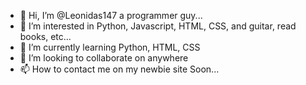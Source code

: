 - 👋 Hi, I’m @Leonidas147 a programmer guy...
- 👀 I’m interested in Python, Javascript, HTML, CSS, and guitar, read books, etc...
- 🌱 I’m currently learning Python, HTML, CSS
- 💞️ I’m looking to collaborate on anywhere
- 📫 How to contact me on my newbie site Soon...

<!---
Leonidas147/Leonidas147 is a ✨ special ✨ repository because its `README.md` (this file) appears on your GitHub profile.
You can click the Preview link to take a look at your changes.
--->
